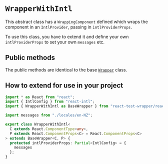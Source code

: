 `WrapperWithIntl`
=================

This abstract class has a `WrappingComponent` defined which wraps the component in an `IntlProvider`,
passing in `intlProviderProps`.

To use this class, you have to extend it and define your own `intlProviderProps` to set your own
`messages` etc.


Public methods
--------------
The public methods are identical to the base [`Wrapper`](Wrapper.md) class.


How to extend for use in your project
-------------------------------------

```typescript jsx
import * as React from "react";
import { IntlConfig } from "react-intl";
import { WrapperWithIntl as BaseWrapper } from "react-test-wrapper/react-testing-library";

import messages from "./locales/en-NZ";

export class WrapperWithIntl<
  C extends React.ComponentType<any>,
  P extends React.ComponentProps<C> = React.ComponentProps<C>
> extends BaseWrapper<C, P> {
  protected intlProviderProps: Partial<IntlConfig> = {
    messages
  };
}
```
